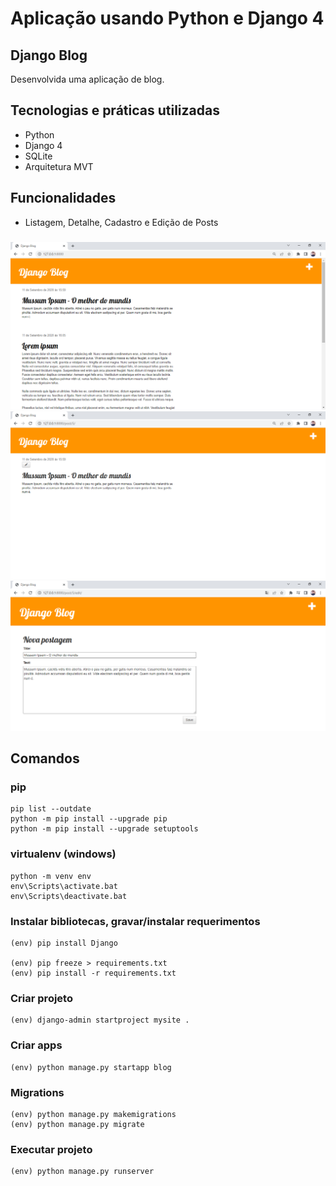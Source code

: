# Aplicação usando Python e Django 4

## Django Blog

Desenvolvida uma aplicação de blog.

## Tecnologias e práticas utilizadas
- Python
- Django 4
- SQLite
- Arquitetura MVT

## Funcionalidades
- Listagem, Detalhe, Cadastro e Edição de Posts

###

![alt text](https://raw.githubusercontent.com/samuel-oldra/DjangoBlog/main/README_IMGS/List.png)
![alt text](https://raw.githubusercontent.com/samuel-oldra/DjangoBlog/main/README_IMGS/Detail.png)
![alt text](https://raw.githubusercontent.com/samuel-oldra/DjangoBlog/main/README_IMGS/CreateEdit.png)

## Comandos

### pip
```
pip list --outdate
python -m pip install --upgrade pip
python -m pip install --upgrade setuptools
```

### virtualenv (windows)
```
python -m venv env
env\Scripts\activate.bat
env\Scripts\deactivate.bat
```

### Instalar bibliotecas, gravar/instalar requerimentos
```
(env) pip install Django

(env) pip freeze > requirements.txt
(env) pip install -r requirements.txt
```

### Criar projeto
```
(env) django-admin startproject mysite .
```

### Criar apps
```
(env) python manage.py startapp blog
```

### Migrations
```
(env) python manage.py makemigrations
(env) python manage.py migrate
```

### Executar projeto
```
(env) python manage.py runserver
```
